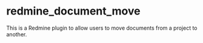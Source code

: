 # redmine_document_move
This is a Redmine plugin to allow users to move documents from a project to another.
